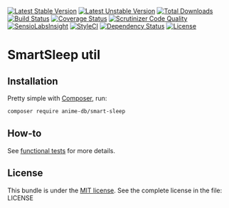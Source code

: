 [![Latest Stable Version](https://poser.pugx.org/anime-db/smart-sleep/v/stable.png)](https://packagist.org/packages/anime-db/smart-sleep)
[![Latest Unstable Version](https://poser.pugx.org/anime-db/smart-sleep/v/unstable.png)](https://packagist.org/packages/anime-db/smart-sleep)
[![Total Downloads](https://poser.pugx.org/anime-db/smart-sleep/downloads)](https://packagist.org/packages/anime-db/smart-sleep)
[![Build Status](https://travis-ci.org/anime-db/smart-sleep.svg?branch=master)](https://travis-ci.org/anime-db/smart-sleep)
[![Coverage Status](https://coveralls.io/repos/github/anime-db/smart-sleep/badge.svg?branch=master)](https://coveralls.io/github/anime-db/smart-sleep?branch=master)
[![Scrutinizer Code Quality](https://scrutinizer-ci.com/g/anime-db/smart-sleep/badges/quality-score.png?b=master)](https://scrutinizer-ci.com/g/anime-db/smart-sleep/?branch=master)
[![SensioLabsInsight](https://insight.sensiolabs.com/projects/22dbc4bf-167a-468b-b84e-014f4a8d23ff/mini.png)](https://insight.sensiolabs.com/projects/22dbc4bf-167a-468b-b84e-014f4a8d23ff)
[![StyleCI](https://styleci.io/repos/61719557/shield)](https://styleci.io/repos/61719557)
[![Dependency Status](https://www.versioneye.com/user/projects/576a99d6fdabcd0046ae922e/badge.svg?style=flat)](https://www.versioneye.com/user/projects/576a99d6fdabcd0046ae922e)
[![License](https://poser.pugx.org/anime-db/smart-sleep/license.png)](https://packagist.org/packages/anime-db/smart-sleep)

# SmartSleep util

## Installation

Pretty simple with [Composer](http://packagist.org), run:

```sh
composer require anime-db/smart-sleep
```

## How-to

See [functional tests](https://github.com/anime-db/smart-sleep/tree/master/tests/functional) for more details.

## License

This bundle is under the [MIT license](http://opensource.org/licenses/MIT). See the complete license in the file: LICENSE
